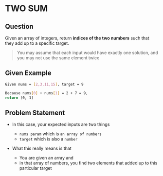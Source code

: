 # TWO SUM

## Question

Given an array of integers, return **indices of the two numbers** such that they add up to a specific target.

> You may assume that each input would have exactly one solution, and you may not use the same element twice

## Given Example

```bash
Given nums = [2,3,11,15], target = 9

Because nums[0] + nums[1] = 2 + 7 = 9,
return [0, 1]
```

## Problem Statement

- In this case, your expected inputs are two things

  - `nums param` which is `an array of numbers`
  - `target` which is also a `number`

- What this really means is that
  - You are given an array and
  - in that array of numbers, you find two elements that added up to this particular target
